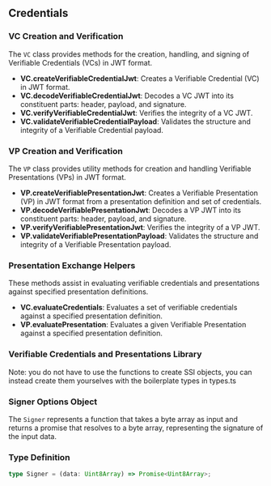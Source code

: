 ## Credentials


### VC Creation and Verification

The `VC` class provides methods for the creation, handling, and signing of Verifiable Credentials (VCs) in JWT format.

- **VC.createVerifiableCredentialJwt**: Creates a Verifiable Credential (VC) in JWT format.
- **VC.decodeVerifiableCredentialJwt**: Decodes a VC JWT into its constituent parts: header, payload, and signature.
- **VC.verifyVerifiableCredentialJwt**: Verifies the integrity of a VC JWT.
- **VC.validateVerifiableCredentialPayload**: Validates the structure and integrity of a Verifiable Credential payload.

### VP Creation and Verification

The `VP` class provides utility methods for creation and handling Verifiable Presentations (VPs) in JWT format.

- **VP.createVerifiablePresentationJwt**: Creates a Verifiable Presentation (VP) in JWT format from a presentation definition and set of credentials.
- **VP.decodeVerifiablePresentationJwt**: Decodes a VP JWT into its constituent parts: header, payload, and signature.
- **VP.verifyVerifiablePresentationJwt**: Verifies the integrity of a VP JWT.
- **VP.validateVerifiablePresentationPayload**: Validates the structure and integrity of a Verifiable Presentation payload.

### Presentation Exchange Helpers

These methods assist in evaluating verifiable credentials and presentations against specified presentation definitions.

- **VC.evaluateCredentials**: Evaluates a set of verifiable credentials against a specified presentation definition.
- **VP.evaluatePresentation**: Evaluates a given Verifiable Presentation against a specified presentation definition.

### Verifiable Credentials and Presentations Library
Note: you do not have to use the functions to create SSI objects, you can instead create them yourselves with the boilerplate types in types.ts

### Signer Options Object

The `Signer` represents a function that takes a byte array as input and returns a promise that resolves to a byte array, representing the signature of the input data.

### Type Definition

```typescript
type Signer = (data: Uint8Array) => Promise<Uint8Array>;
```


